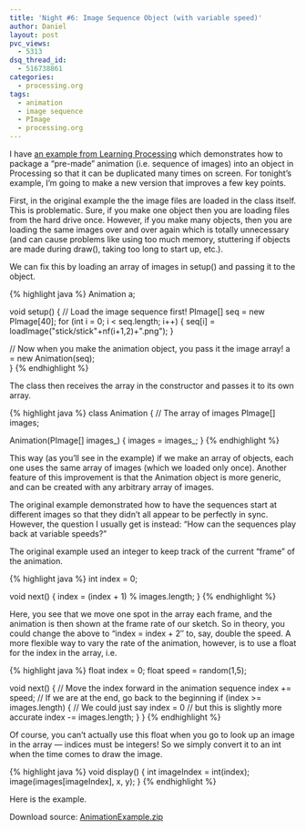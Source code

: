 ```yaml
---
title: 'Night #6: Image Sequence Object (with variable speed)'
author: Daniel
layout: post
pvc_views:
  - 5313
dsq_thread_id:
  - 516738861
categories:
  - processing.org
tags:
  - animation
  - image sequence
  - PImage
  - processing.org
---
```

<p>I have <a href="http://www.learningprocessing.com/exercises/chapter-15/exercise-15-5/">an example from Learning Processing</a> which demonstrates how to package a &#8220;pre-made&#8221; animation (i.e. sequence of images) into an object in Processing so that it can be duplicated many times on screen.   For tonight&#8217;s example, I&#8217;m going to make a new version that improves a few key points.</p>
<p>First, in the original example the the image files are loaded in the class itself.  This is problematic.  Sure, if you make one object then you are loading files from the hard drive once.  However, if you make many objects, then you are loading the same images over and over again which is totally unnecessary (and can cause problems like using too much memory, stuttering if objects are made during draw(), taking too long to start up, etc.).</p>
<p>We can fix this by loading an array of images in setup() and passing it to the object.</p>
{% highlight java %}
Animation a;

void setup() {
  // Load the image sequence first!
  PImage[] seq = new PImage[40];
  for (int i = 0; i < seq.length; i++) {
    seq[i] = loadImage("stick/stick"+nf(i+1,2)+".png"); 
  }

  // Now when you make the animation object, you pass it the image array!
  a = new Animation(seq);  
}
{% endhighlight %}
<p>The class then receives the array in the constructor and passes it to its own array.</p>
{% highlight java %}
class Animation {
  // The array of images
  PImage[] images;
  
  Animation(PImage[] images_) {
    images = images_;
  }
{% endhighlight %}
<p>This way (as you&#8217;ll see in the example) if we make an array of objects, each one uses the same array of images (which we loaded only once). Another feature of this improvement is that the Animation object is more generic, and can be created with any arbitrary array of images.</p>
<p>The original example demonstrated how to have the sequences start at different images so that they didn&#8217;t all appear to be perfectly in sync.  However, the question I usually get is instead: &#8220;How can the sequences play back at variable speeds?&#8221;   </p>
<p>The original example used an integer to keep track of the current &#8220;frame&#8221; of the animation.</p>
{% highlight java %}
int index = 0;

void next() {
  index = (index + 1) % images.length;
}
{% endhighlight %}
<p>Here, you see that we move one spot in the array each frame, and the animation is then shown at the frame rate of our sketch.  So in theory, you could change the above to &#8220;index = index + 2&#8243; to, say, double the speed.   A more flexible way to vary the rate of the animation, however, is to use a float for the index in the array, i.e.</p>
{% highlight java %}
float index = 0;
float speed = random(1,5);

void next() {
  // Move the index forward in the animation sequence
  index += speed;
  // If we are at the end, go back to the beginning
  if (index >= images.length) {
    // We could just say index = 0
    // but this is slightly more accurate
    index -= images.length;
  } 
}
{% endhighlight %}
<p>Of course, you can&#8217;t actually use this float when you go to look up an image in the array &#8212; indices must be integers!  So we simply convert it to an int when the time comes to draw the image.</p>
{% highlight java %}
void display() {
  int imageIndex = int(index);
  image(images[imageIndex], x, y);
}
{% endhighlight %}
<p>Here is the example.</p>
<p><script type="application/processing">
// An array of "Animation" objects
Animation[] animations = new Animation[6];</p>
<p>// The image sequence will be loaded outside of the object
// We don't want multiple instances of an object
// to load images again and again, just to point to an array
// of pre-loaded images</p>
<p>void setup() {
  size(640,360);</p>
<p>  // Load the image sequence
  PImage[] seq = new PImage[40];
  for (int i = 0; i < seq.length; i++) {
    seq[i] = loadImage("http://shiffman.net/p5/stick/stick"+nf(i+1,2)+".png"); 
  }</p>
<p>  // Make all the objects
  float y = 0;
  for (int i = 0; i < animations.length; i ++ ) {
    // Each object gets an image array and an x,y location
    animations[i] = new Animation(seq,0,y);
    y += 58;
  }
}</p>
<p>void draw() {</p>
<p>  background(255);</p>
<p>  // Display, cycle, and move all the animation objects
  for (int i = 0; i < animations.length; i ++ ) {
    animations[i].display();
    animations[i].next();
    animations[i].move();
  }
}</p>
<p>// Daniel Shiffman
// Hanukkah 2011
// 8 nights of Processing examples
// http://shiffman.net</p>
<p>// The animation object</p>
<p>class Animation {
  float x;  // location for Animation
  float y;  // location for Animation</p>
<p>  // The index into the array is a float!
  // This allows us to vary the speed of the animation
  // It will have to be converted to an int before the actual image is displayed
  float index = 0; </p>
<p>  // Speed, this will control both the animations movement
  // as well as how fast it cycles through the images
  float speed;</p>
<p>  // The array of images
  PImage[] images;</p>
<p>  Animation(PImage[] images_, float x_, float y_) {
    images = images_;
    x = x_;
    y = y_;</p>
<p>    // A random speed
    speed = random(1,5);
    // Starting at the beginning
    index = 0;</p>
<p>  }</p>
<p>  void display() {
    // We must convert the float index to an int first!
    int imageIndex = int(index);
    image(images[imageIndex], x, y);
  }</p>
<p>  void move() {
    // Object only moves horizontally
    x += speed;
    if (x > width) {
      x = -images[0].width;
    }
  }</p>
<p>  void next() {
    // Move the index forward in the animation sequence
    index += speed;
    // If we are at the end, go back to the beginning
    if (index >= images.length) {
      // We could just say index = 0
      // but this is slightly more accurate
      index -= images.length;
    } 
  }
}
</script></p>
<p>Download source: <a href='http://shiffman.net/wp/wp-content/uploads/2011/12/AnimationExample.zip'>AnimationExample.zip</a></p>
